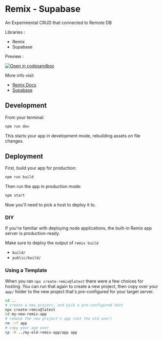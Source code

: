 # Remix - Supabase

An Experimental CRUD that connected to Remote DB

Libraries : 

- Remix
- Supabase

Preview :

[![Open in codesandbox](https://codesandbox.io/static/img/play-codesandbox.svg)](https://codesandbox.io/s/clever-bash-mmknw?file=/README.md)

More info visit

- [Remix Docs](https://remix.run/docs)
- [Supabase](https://supabase.io)

## Development

From your terminal:

```sh
npm run dev
```

This starts your app in development mode, rebuilding assets on file changes.

## Deployment

First, build your app for production:

```sh
npm run build
```

Then run the app in production mode:

```sh
npm start
```

Now you'll need to pick a host to deploy it to.

### DIY

If you're familiar with deploying node applications, the built-in Remix app server is production-ready.

Make sure to deploy the output of `remix build`

- `build/`
- `public/build/`

### Using a Template

When you ran `npx create-remix@latest` there were a few choices for hosting. You can run that again to create a new project, then copy over your `app/` folder to the new project that's pre-configured for your target server.

```sh
cd ..
# create a new project, and pick a pre-configured host
npx create-remix@latest
cd my-new-remix-app
# remove the new project's app (not the old one!)
rm -rf app
# copy your app over
cp -R ../my-old-remix-app/app app
```
